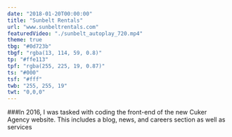 ```yaml
---
date: "2018-01-20T00:00:00"
title: "Sunbelt Rentals"
url: "www.sunbeltrentals.com"
featuredVideo: "./sunbelt_autoplay_720.mp4"
theme: true
tbg: "#0d723b"
tbgf: "rgba(13, 114, 59, 0.8)"
tp: "#ffe113"
tpf: "rgba(255, 225, 19, 0.87)"
ts: "#000"
tsf: "#fff"
twb: "255, 255, 19"
twt: "0,0,0"
---
```

###In 2016, I was tasked with coding the front-end of the new Cuker Agency website. This includes a blog, news, and careers section as well as services 
